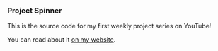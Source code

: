 ### Project Spinner
This is the source code for my first weekly project series on YouTube!

You can read about it [on my website](https://blog.sstock.dev/Writing-a-Project-Spinner-in-Python).